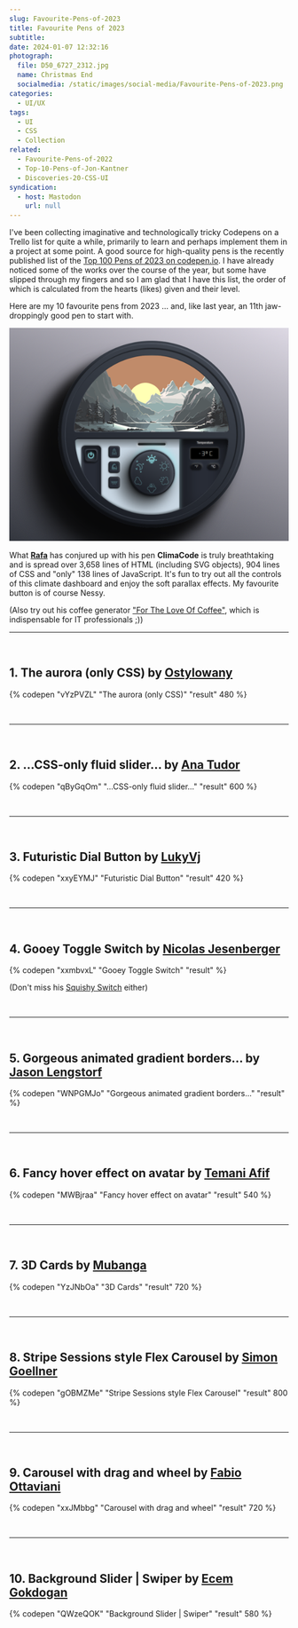 ```yaml
---
slug: Favourite-Pens-of-2023
title: Favourite Pens of 2023
subtitle:
date: 2024-01-07 12:32:16
photograph:
  file: D50_6727_2312.jpg
  name: Christmas End
  socialmedia: /static/images/social-media/Favourite-Pens-of-2023.png
categories:
  - UI/UX
tags:
  - UI
  - CSS
  - Collection
related:
  - Favourite-Pens-of-2022
  - Top-10-Pens-of-Jon-Kantner
  - Discoveries-20-CSS-UI
syndication:
  - host: Mastodon
    url: null
---
```


I've been collecting imaginative and technologically tricky Codepens on a Trello list for quite a while, primarily to learn and perhaps implement them in a project at some point. A good source for high-quality pens is the recently published list of the [Top 100 Pens of 2023 on codepen.io](https://codepen.io/2023/popular/pens/). I have already noticed some of the works over the course of the year, but some have slipped through my fingers and so I am glad that I have this list, the order of which is calculated from the hearts (likes) given and their level.

Here are my 10 favourite pens from 2023 ... and, like last year, an 11th jaw-droppingly good pen to start with.

![Fantastic piece of CSS art ... and a little JavaScript](Favourite-Pens-of-2023/climacode.png)

What **[Rafa](https://codepen.io/RAFA3L)** has conjured up with his pen **ClimaCode** is truly breathtaking and is spread over 3,658 lines of HTML (including SVG objects), 904 lines of CSS and "only" 138 lines of JavaScript. It's fun to try out all the controls of this climate dashboard and enjoy the soft parallax effects. My favourite button is of course Nessy.

(Also try out his coffee generator ["For The Love Of Coffee"](https://codepen.io/RAFA3L/pen/QWJOmrL), which is indispensable for IT professionals ;))

<!-- more -->

<hr><br>

## 1. The aurora (only CSS) by [Ostylowany](https://codepen.io/ostylowany)

{% codepen "vYzPVZL" "The aurora (only CSS)" "result" 480 %}

<br><hr><br>

## 2. ...CSS-only fluid slider... by [Ana Tudor](https://codepen.io/thebabydino)

{% codepen "qByGqOm" "...CSS-only fluid slider..." "result" 600 %}

<br><hr><br>

## 3. Futuristic Dial Button by [LukyVj](https://codepen.io/LukyVj)

{% codepen "xxyEYMJ" "Futuristic Dial Button" "result" 420 %}

<br><hr><br>

## 4. Gooey Toggle Switch by [Nicolas Jesenberger](https://codepen.io/nicolasjesenberger)

{% codepen "xxmbvxL" "Gooey Toggle Switch" "result" %}

(Don't miss his [Squishy Switch](https://codepen.io/nicolasjesenberger/pen/bGQwBYo) either)

<br><hr><br>

## 5. Gorgeous animated gradient borders... by [Jason Lengstorf](https://codepen.io/jlengstorf)

{% codepen "WNPGMJo" "Gorgeous animated gradient borders..." "result" %}

<br><hr><br>

## 6. Fancy hover effect on avatar by [Temani Afif](https://codepen.io/t_afif)

{% codepen "MWBjraa" "Fancy hover effect on avatar" "result" 540 %}

<br><hr><br>

## 7. 3D Cards by [Mubanga](https://codepen.io/mubangadv)

{% codepen "YzJNbOa" "3D Cards" "result" 720 %}

<br><hr><br>

## 8. Stripe Sessions style Flex Carousel by [Simon Goellner](https://codepen.io/simeydotme)

{% codepen "gOBMZMe" "Stripe Sessions style Flex Carousel" "result" 800 %}

<br><hr><br>

## 9. Carousel with drag and wheel by [Fabio Ottaviani](https://codepen.io/supah)

{% codepen "xxJMbbg" "Carousel with drag and wheel" "result" 720 %}

<br><hr><br>

## 10. Background Slider | Swiper by [Ecem Gokdogan](https://codepen.io/ecemgo)

{% codepen "QWzeQOK" "Background Slider | Swiper" "result" 580 %}

